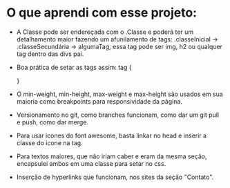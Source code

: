 # O que aprendi com esse projeto:


- A Classe pode ser endereçada com o .Classe e poderá ter um detalhamento maior fazendo um afunilamento de tags: .classeInicial -> .classeSecundária -> algumaTag, essa tag pode ser img, h2 ou qualquer tag dentro das divs pai.

- Boa prática de setar as tags assim: 
tag {

    }

- O min-weight, min-height, max-weight e max-height são usados em sua maioria como breakpoints para responsividade da página.

- Versionamento no git, como branches funcionam, como dar um git pull e push, como dar merge.

- Para usar icones do font awesome, basta linkar no head e inserir a classe do icone na tag.

- Para textos maiores, que não iriam caber e eram da mesma seção, encapsulei ambos em uma classe para setar no css.

- Inserção de hyperlinks que funcionam, nos sites da seção "Contato".